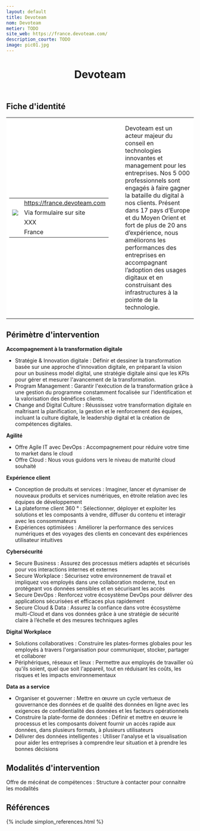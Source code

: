 ```yaml
---
layout: default
title: Devoteam
nom: Devoteam
metier: TODO
site_web: https://france.devoteam.com/
description_courte: TODO
image: pic01.jpg
---
```


<header>
	<h1> Devoteam </h1>
</header>

<div class="main">
	<h2> Fiche d'identité </h2>
	<table style="border-collapse: collapse;">
		<tr style="border: none; background-color:#FFFFFF;">
			<td style="border: none; background-color:#FFFFFF;width:20%;height:80%;">
				<div class="fiche_contact" style="">
					<table style="border-collapse: collapse;">
						<tr class="site_web" style="border: none; background-color:#FFFFFF;">
							<td style="border: none;">
								<img src="" class="fiche_icone"/>
							</td>
							<td style="border: none;">
								<a href="https://france.devoteam.com"> https://france.devoteam.com</a>
							</td>
						</tr>
						<tr class="contact" style="border: none; background-color:#FFFFFF;">
							<td style="border: none;display: table-cell;">
								<img src="{{site.base_url}}/images/email_icon.png" class="image" style="max-width:150%;vertical-align: middle;"/>
							</td>
							<td style="border: none;">
								Via formulaire sur site
							</td>
						</tr>
						<tr class="telephone" style="border: none; background-color:#FFFFFF;">
							<td style="border: none;">
								<img src="" class="fiche_icone"/>
							</td>
							<td style="border: none;">
								XXX
							</td>
						</tr>
						<tr class="zone" style="border: none; background-color:#FFFFFF;">
							<td style="border: none;">
								<img src="" class="fiche_icone"/>
							</td>
							<td style="border: none;">
								France
							</td>
						</tr>
					</table>
				</div>
			</td>
			<td style="width:10%;"/>
			<td style="background-color:#FFFFFF; width:60%;">
				<div class="fiche_identite">
					<p style="font-weight:normal;">
					Devoteam est un acteur majeur du conseil en technologies innovantes et management pour les entreprises. Nos 5 000 professionnels sont engagés à faire gagner la bataille du digital à nos clients. Présent dans 17 pays d’Europe et du Moyen Orient et fort de plus de 20 ans d’expérience, nous améliorons les performances des entreprises en accompagnant l’adoption des usages digitaux et en construisant des infrastructures à la pointe de la technologie.
					</p>
				</div>
			</td>
		</tr>
	</table>
	<div class="perimetre_intervention">
		<h2> Périmètre d'intervention </h2>
		<strong>Accompagnement à la transformation digitale</strong>
		<ul>
			<li>Stratégie & Innovation digitale :  Définir et dessiner la transformation basée sur une approche d'innovation digitale, en préparant la vision pour un business model digital, une stratégie digitale ainsi que les KPIs pour gérer et mesurer l'avancement de la transformation.</li>
			<li>Program Management : Garantir l'exécution de la transformation grâce à une gestion du programme constamment focalisée sur l'identification et la valorisation des bénéfices clients.</li>
			<li>Change and Digital Culture : Réussissez votre transformation digitale en maîtrisant la planification, la gestion et le renforcement des équipes, incluant la culture digitale, le leadership digital et la création de compétences digitales.</li>
		</ul>
		<strong>Agilité</strong>
		<ul><li> Offre Agile IT avec DevOps : Accompagnement pour réduire votre time to market dans le cloud </li>
		<li>Offre Cloud : Nous vous guidons vers le niveau de maturité cloud souhaité</li></ul>
		<strong>Expérience client</strong>
			<ul>
				<li>Conception de produits et services : Imaginer, lancer et dynamiser de nouveaux produits et services numériques, en étroite relation avec les équipes de développement</li>
				<li>La plateforme client 360 ° : Sélectionner, déployer et exploiter les solutions et les composants à vendre, diffuser du contenu et interagir avec les consommateurs</li>
				<li>Expériences optimisées : Améliorer la performance des services numériques et des voyages des clients en concevant des expériences utilisateur intuitives</li>
			</ul>
		<strong>Cybersécurité</strong>
		<ul>
			<li>Secure Business : Assurez des processus métiers adaptés et sécurisés pour vos interactions internes et externes</li>
			<li>Secure Workplace : Sécurisez votre environnement de travail et impliquez vos employés dans une collaboration moderne, tout en protégeant vos données sensibles et en sécurisant les accès</li>
			<li>Secure DevOps : Renforcez votre écosystème DevOps pour délivrer des applications sécurisées et efficaces plus rapidement</li>
			<li>Secure Cloud & Data : Assurez la confiance dans votre écosystème multi-Cloud et dans vos données grâce à une stratégie de sécurité claire à l’échelle et des mesures techniques agiles</li>
		</ul>
		<strong>Digital Workplace</strong>
		<ul>
			<li>Solutions collaboratives : Construire les plates-formes globales pour les employés à travers l'organisation pour communiquer, stocker, partager et collaborer</li>
			<li>Périphériques, réseaux et lieux : Permettre aux employés de travailler où qu'ils soient, quel que soit l'appareil, tout en réduisant les coûts, les risques et les impacts environnementaux </li>
		</ul>
		<strong>Data as a service</strong>
		<ul>
			<li>Organiser et gouverner : Mettre en œuvre un cycle vertueux de gouvernance des données et de qualité des données en ligne avec les exigences de confidentialité des données et les facteurs opérationnels</li>
			<li>Construire la plate-forme de données : Définir et mettre en œuvre le processus et les composants doivent fournir un accès rapide aux données, dans plusieurs formats, à plusieurs utilisateurs</li>
			<li>Délivrer des données intelligentes : Utiliser l'analyse et la visualisation pour aider les entreprises à comprendre leur situation et à prendre les bonnes décisions</li>
		</ul>
	</div>
	<div class="modalite_intervention">
		<h2> Modalités d'intervention </h2>
		<p> Offre de mécénat de compétences : Structure à contacter pour connaitre les modalités </p>
	</div>
</div>
<footer class="references">
	<h2> Références </h2>
	{% include simplon_references.html %}
</footer>

